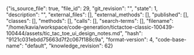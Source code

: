 {"is_source_file": true, "file_id": 29, "git_revision": "", "state": 1, "description": "", "external_files": [], "external_methods": [], "published": [], "classes": [], "methods": [], "calls": [], "search-terms": [], "filename": "/home/kavia/workspace/code-generation/tictactoe-classic-100439-100444/assets/tic_tac_toe_ui_design_notes.md", "hash": "9121c031ebdd75663d7f2c067f188c9a", "format-version": 4, "code-base-name": "default", "knowledge_revision": 62}